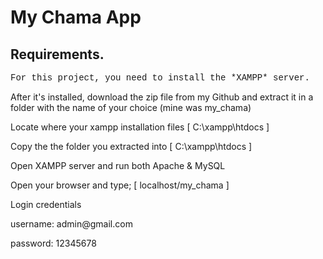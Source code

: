 <!DOCTYPE html>
<html>
<body>

<h1> My Chama App </h1>

<h2>Requirements.</h2>

<p style="font-family:courier;" > For this project, you need to install the *XAMPP* server. </p>
<p> After it's installed, download the zip file from my Github and extract it in a folder with the name of your choice (mine was my_chama)</p>
<p> Locate where your xampp installation files [ C:\xampp\htdocs ] </p>
<p> Copy the the folder you extracted into [ C:\xampp\htdocs ] </p>
<p> Open XAMPP server and run both Apache & MySQL </p>
<p> Open your browser and type; [ localhost/my_chama ] </p>

<p> Login credentials </p>
<p> username: admin@gmail.com</p> <p> password: 12345678 </p>

</body>
</html>
